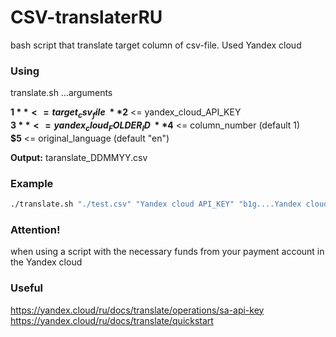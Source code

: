 # CSV-translaterRU

bash script that translate target column of csv-file. Used Yandex cloud

### Using

translate.sh ...arguments

**$1** <= target_csv_file\
**$2** <= yandex_cloud_API_KEY\
**$3** <= yandex_cloud_FOLDER_ID\
**$4** <= column_number (default 1)\
**$5** <= original_language (default "en")

**Output:** taranslate_DDMMYY.csv

### Example

```bash
./translate.sh "./test.csv" "Yandex cloud API_KEY" "b1g....Yandex cloud FOLDER_ID" 10
```

### Attention!

when using a script with the necessary funds from your payment account in the Yandex cloud

### Useful

<https://yandex.cloud/ru/docs/translate/operations/sa-api-key>\
<https://yandex.cloud/ru/docs/translate/quickstart>
